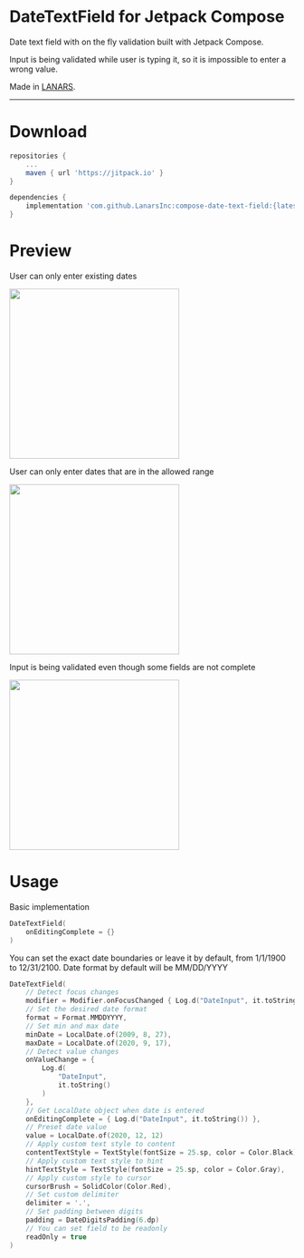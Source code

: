 # DateTextField for Jetpack Compose

Date text field with on the fly validation built with Jetpack Compose.
<p>
Input is being validated while user is typing it, so it is impossible to enter a wrong value.

Made in [LANARS](https://lanars.com/).

---

# Download
```groovy
repositories {
    ...
    maven { url 'https://jitpack.io' }
}
```
```groovy
dependencies {
    implementation 'com.github.LanarsInc:compose-date-text-field:{latest version}'
}
```

# Preview
User can only enter existing dates

<img src="https://raw.githubusercontent.com/LanarsInc/compose-date-text-field/develop/media/datetextfield-existing-dates.gif" width="300">
  
User can only enter dates that are in the allowed range
  
<img src="https://raw.githubusercontent.com/LanarsInc/compose-date-text-field/develop/media/datetextfield-values-in-range.gif" width="300">
  
Input is being validated even though some fields are not complete

<img src="https://raw.githubusercontent.com/LanarsInc/compose-date-text-field/develop/media/datetextfield-non-complete-fields.gif" width="300">

# Usage

Basic implementation
```kotlin
DateTextField(
    onEditingComplete = {}
)
```
You can set the exact date boundaries or leave it by default, from 1/1/1900 to 12/31/2100. Date format by default will be MM/DD/YYYY
```kotlin
DateTextField(
    // Detect focus changes
    modifier = Modifier.onFocusChanged { Log.d("DateInput", it.toString()) },
    // Set the desired date format
    format = Format.MMDDYYYY,
    // Set min and max date
    minDate = LocalDate.of(2009, 8, 27),
    maxDate = LocalDate.of(2020, 9, 17),
    // Detect value changes
    onValueChange = {
        Log.d(
            "DateInput",
            it.toString()
        )
    },
    // Get LocalDate object when date is entered
    onEditingComplete = { Log.d("DateInput", it.toString()) },
    // Preset date value
    value = LocalDate.of(2020, 12, 12)
    // Apply custom text style to content
    contentTextStyle = TextStyle(fontSize = 25.sp, color = Color.Black),
    // Apply custom text style to hint
    hintTextStyle = TextStyle(fontSize = 25.sp, color = Color.Gray),
    // Apply custom style to cursor
    cursorBrush = SolidColor(Color.Red),
    // Set custom delimiter
    delimiter = '.',
    // Set padding between digits
    padding = DateDigitsPadding(6.dp)
    // You can set field to be readonly
    readOnly = true
)
```
